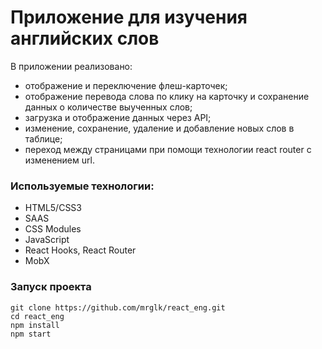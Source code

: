 # Приложение для изучения английских слов

В приложении реализовано:

* отображение и переключение флеш-карточек;
* отображение перевода слова по клику на карточку и сохранение данных о количестве выученных слов;
* загрузка и отображение данных через API;
* изменение, сохранение, удаление и добавление новых слов в таблице;
* переход между страницами при помощи технологии react router с изменением url.


### Используемые технологии:

* HTML5/СSS3
* SAAS
* CSS Modules
* JavaScript
* React Hooks, React Router
* MobX

### Запуск проекта


```
git clone https://github.com/mrglk/react_eng.git
cd react_eng
npm install
npm start
